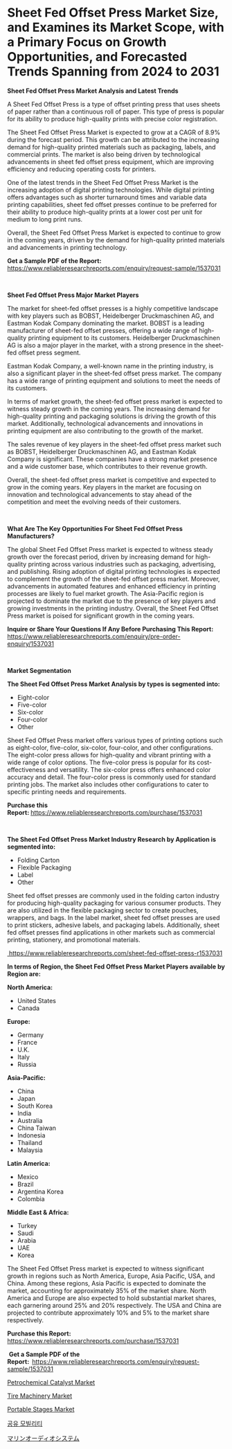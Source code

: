 <p><h1>Sheet Fed Offset Press Market Size, and Examines its Market Scope, with a Primary Focus on Growth Opportunities, and Forecasted Trends Spanning from 2024 to 2031</h1></p><p><strong>Sheet Fed Offset Press Market Analysis and Latest Trends</strong></p>
<p><p>A Sheet Fed Offset Press is a type of offset printing press that uses sheets of paper rather than a continuous roll of paper. This type of press is popular for its ability to produce high-quality prints with precise color registration.</p><p>The Sheet Fed Offset Press Market is expected to grow at a CAGR of 8.9% during the forecast period. This growth can be attributed to the increasing demand for high-quality printed materials such as packaging, labels, and commercial prints. The market is also being driven by technological advancements in sheet fed offset press equipment, which are improving efficiency and reducing operating costs for printers.</p><p>One of the latest trends in the Sheet Fed Offset Press Market is the increasing adoption of digital printing technologies. While digital printing offers advantages such as shorter turnaround times and variable data printing capabilities, sheet fed offset presses continue to be preferred for their ability to produce high-quality prints at a lower cost per unit for medium to long print runs.</p><p>Overall, the Sheet Fed Offset Press Market is expected to continue to grow in the coming years, driven by the demand for high-quality printed materials and advancements in printing technology.</p></p>
<p><strong>Get a Sample PDF of the Report:&nbsp;</strong> <a href="https://www.reliableresearchreports.com/enquiry/request-sample/1537031">https://www.reliableresearchreports.com/enquiry/request-sample/1537031</a></p>
<p>&nbsp;</p>
<p><strong>Sheet Fed Offset Press Major Market Players</strong></p>
<p><p>The market for sheet-fed offset presses is a highly competitive landscape with key players such as BOBST, Heidelberger Druckmaschinen AG, and Eastman Kodak Company dominating the market. BOBST is a leading manufacturer of sheet-fed offset presses, offering a wide range of high-quality printing equipment to its customers. Heidelberger Druckmaschinen AG is also a major player in the market, with a strong presence in the sheet-fed offset press segment.</p><p>Eastman Kodak Company, a well-known name in the printing industry, is also a significant player in the sheet-fed offset press market. The company has a wide range of printing equipment and solutions to meet the needs of its customers.</p><p>In terms of market growth, the sheet-fed offset press market is expected to witness steady growth in the coming years. The increasing demand for high-quality printing and packaging solutions is driving the growth of this market. Additionally, technological advancements and innovations in printing equipment are also contributing to the growth of the market.</p><p>The sales revenue of key players in the sheet-fed offset press market such as BOBST, Heidelberger Druckmaschinen AG, and Eastman Kodak Company is significant. These companies have a strong market presence and a wide customer base, which contributes to their revenue growth.</p><p>Overall, the sheet-fed offset press market is competitive and expected to grow in the coming years. Key players in the market are focusing on innovation and technological advancements to stay ahead of the competition and meet the evolving needs of their customers.</p></p>
<p>&nbsp;</p>
<p><strong>What Are The Key Opportunities For Sheet Fed Offset Press Manufacturers?</strong></p>
<p><p>The global Sheet Fed Offset Press market is expected to witness steady growth over the forecast period, driven by increasing demand for high-quality printing across various industries such as packaging, advertising, and publishing. Rising adoption of digital printing technologies is expected to complement the growth of the sheet-fed offset press market. Moreover, advancements in automated features and enhanced efficiency in printing processes are likely to fuel market growth. The Asia-Pacific region is projected to dominate the market due to the presence of key players and growing investments in the printing industry. Overall, the Sheet Fed Offset Press market is poised for significant growth in the coming years.</p></p>
<p><strong>Inquire or Share Your Questions If Any Before Purchasing This Report:</strong> <a href="https://www.reliableresearchreports.com/enquiry/pre-order-enquiry/1537031">https://www.reliableresearchreports.com/enquiry/pre-order-enquiry/1537031</a></p>
<p>&nbsp;</p>
<p><strong>Market Segmentation</strong></p>
<p><strong>The Sheet Fed Offset Press Market Analysis by types is segmented into:</strong></p>
<p><ul><li>Eight-color</li><li>Five-color</li><li>Six-color</li><li>Four-color</li><li>Other</li></ul></p>
<p><p>Sheet Fed Offset Press market offers various types of printing options such as eight-color, five-color, six-color, four-color, and other configurations. The eight-color press allows for high-quality and vibrant printing with a wide range of color options. The five-color press is popular for its cost-effectiveness and versatility. The six-color press offers enhanced color accuracy and detail. The four-color press is commonly used for standard printing jobs. The market also includes other configurations to cater to specific printing needs and requirements.</p></p>
<p><strong>Purchase this Report:&nbsp;</strong><a href="https://www.reliableresearchreports.com/purchase/1537031">https://www.reliableresearchreports.com/purchase/1537031</a></p>
<p>&nbsp;</p>
<p><strong>The Sheet Fed Offset Press Market Industry Research by Application is segmented into:</strong></p>
<p><ul><li>Folding Carton</li><li>Flexible Packaging</li><li>Label</li><li>Other</li></ul></p>
<p><p>Sheet fed offset presses are commonly used in the folding carton industry for producing high-quality packaging for various consumer products. They are also utilized in the flexible packaging sector to create pouches, wrappers, and bags. In the label market, sheet fed offset presses are used to print stickers, adhesive labels, and packaging labels. Additionally, sheet fed offset presses find applications in other markets such as commercial printing, stationery, and promotional materials.</p></p>
<p><a href="https://www.reliableresearchreports.com/sheet-fed-offset-press-r1537031">&nbsp;https://www.reliableresearchreports.com/sheet-fed-offset-press-r1537031</a></p>
<p><strong>In terms of Region, the Sheet Fed Offset Press Market Players available by Region are:</strong></p>
<p>
    <p> <strong> North America: </strong>
        <ul>
            <li>United States</li>
            <li>Canada</li>
        </ul>
        </p> 
    <p> <strong> Europe: </strong>
        <ul>
            <li>Germany</li>
            <li>France</li>
            <li>U.K.</li>
            <li>Italy</li>
            <li>Russia</li>
        </ul>
        </p> 
    <p> <strong> Asia-Pacific: </strong>
        <ul>
            <li>China</li>
            <li>Japan</li>
            <li>South Korea</li>
            <li>India</li>
            <li>Australia</li>
            <li>China Taiwan</li>
            <li>Indonesia</li>
            <li>Thailand</li>
            <li>Malaysia</li>
        </ul>
        </p> 
    <p> <strong> Latin America: </strong>
        <ul>
            <li>Mexico</li>
            <li>Brazil</li>
            <li>Argentina Korea</li>
            <li>Colombia</li>
        </ul>
        </p> 
    <p> <strong> Middle East & Africa: </strong>
        <ul>
            <li>Turkey</li>
            <li>Saudi</li>
            <li>Arabia</li>
            <li>UAE</li>
            <li>Korea</li>
        </ul>
    </p>
    </p>
<p><p>The Sheet Fed Offset Press market is expected to witness significant growth in regions such as North America, Europe, Asia Pacific, USA, and China. Among these regions, Asia Pacific is expected to dominate the market, accounting for approximately 35% of the market share. North America and Europe are also expected to hold substantial market shares, each garnering around 25% and 20% respectively. The USA and China are projected to contribute approximately 10% and 5% to the market share respectively.</p></p>
<p><strong>Purchase this Report: </strong><a href="https://www.reliableresearchreports.com/purchase/1537031">https://www.reliableresearchreports.com/purchase/1537031</a></p>
<p>&nbsp;<strong>Get a Sample PDF of the Report:&nbsp;&nbsp;</strong><a href="https://www.reliableresearchreports.com/enquiry/request-sample/1537031">https://www.reliableresearchreports.com/enquiry/request-sample/1537031</a></p>
<p><strong></strong></p>
<p><p><a href="https://issuu.com/reportprime-2/docs/petrochemical-catalyst-market-size-2030.pptx">Petrochemical Catalyst Market</a></p><p><a href="https://github.com/jj19131/Market-Research-Report-List-2/blob/main/tire-machinery-market.md">Tire Machinery Market</a></p><p><a href="https://github.com/marloy8/Market-Research-Report-List-4/blob/main/portable-stages-market.md">Portable Stages Market</a></p><p><a href="https://github.com/plelbej847484502/Market-Research-Report-List-1/blob/main/536587126444.md">공유 모빌리티</a></p><p><a href="https://github.com/EthanMorar2011/Market-Research-Report-List-1/blob/main/523822528830.md">マリンオーディオシステム</a></p></p>